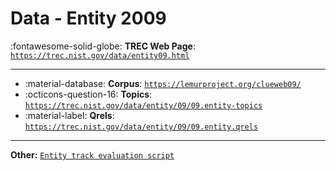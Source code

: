 # Data - Entity 2009 

:fontawesome-solid-globe: **TREC Web Page**: [`https://trec.nist.gov/data/entity09.html`](https://trec.nist.gov/data/entity09.html)

---

- :material-database: **Corpus**: [`https://lemurproject.org/clueweb09/`](https://lemurproject.org/clueweb09/)
- :octicons-question-16: **Topics**: [`https://trec.nist.gov/data/entity/09/09.entity-topics`](https://trec.nist.gov/data/entity/09/09.entity-topics)
- :material-label: **Qrels**: [`https://trec.nist.gov/data/entity/09/09.entity.qrels`](https://trec.nist.gov/data/entity/09/09.entity.qrels)


---

**Other:** [`Entity track evaluation script`](https://trec.nist.gov/data/entity/09/eval-entity.pl)
